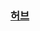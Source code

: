 ### [허브](https://www.inflearn.com/courses/lecture?courseId=335940&unitId=261912&subtitleLanguage=ko)